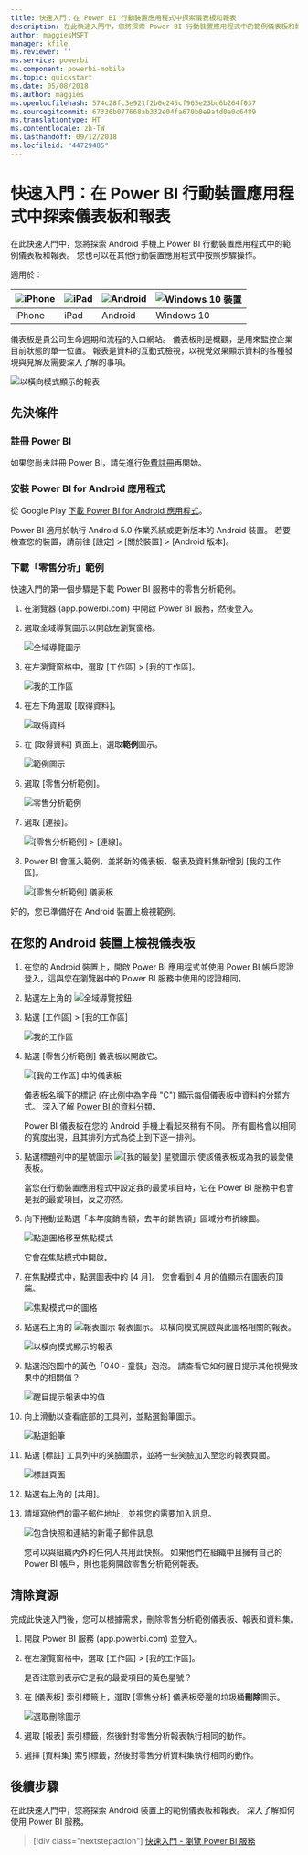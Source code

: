 ```yaml
---
title: 快速入門：在 Power BI 行動裝置應用程式中探索儀表板和報表
description: 在此快速入門中，您將探索 Power BI 行動裝置應用程式中的範例儀表板和報表。
author: maggiesMSFT
manager: kfile
ms.reviewer: ''
ms.service: powerbi
ms.component: powerbi-mobile
ms.topic: quickstart
ms.date: 05/08/2018
ms.author: maggies
ms.openlocfilehash: 574c28fc3e921f2b0e245cf965e23bd6b264f037
ms.sourcegitcommit: 67336b077668ab332e04fa670b0e9afd0a0c6489
ms.translationtype: HT
ms.contentlocale: zh-TW
ms.lasthandoff: 09/12/2018
ms.locfileid: "44729485"
---
```

# <a name="quickstart-explore-dashboards-and-reports-in-the-power-bi-mobile-apps"></a>快速入門：在 Power BI 行動裝置應用程式中探索儀表板和報表
在此快速入門中，您將探索 Android 手機上 Power BI 行動裝置應用程式中的範例儀表板和報表。 您也可以在其他行動裝置應用程式中按照步驟操作。 

適用於︰

| ![iPhone](./media/mobile-apps-quickstart-view-dashboard-report/iphone-logo-30-px.png) | ![iPad](./media/mobile-apps-quickstart-view-dashboard-report/ipad-logo-30-px.png) | ![Android](./media/mobile-apps-quickstart-view-dashboard-report/android-logo-30-px.png) | ![Windows 10 裝置](./media/mobile-apps-quickstart-view-dashboard-report/win-10-logo-30-px.png) |
|:--- |:--- |:--- |:--- |
| iPhone | iPad | Android | Windows 10 |

儀表板是貴公司生命週期和流程的入口網站。 儀表板則是概觀，是用來監控企業目前狀態的單一位置。 報表是資料的互動式檢視，以視覺效果顯示資料的各種發現與見解及需要深入了解的事項。 

![以橫向模式顯示的報表](././media/mobile-apps-quickstart-view-dashboard-report/power-bi-android-quickstart-report.png)

## <a name="prerequisites"></a>先決條件

### <a name="sign-up-for-power-bi"></a>註冊 Power BI
如果您尚未註冊 Power BI，請先進行[免費註冊](https://app.powerbi.com/signupredirect?pbi_source=web)再開始。

### <a name="install-the-power-bi-for-android-app"></a>安裝 Power BI for Android 應用程式
從 Google Play [下載 Power BI for Android 應用程式](http://go.microsoft.com/fwlink/?LinkID=544867)。

Power BI 適用於執行 Android 5.0 作業系統或更新版本的 Android 裝置。 若要檢查您的裝置，請前往 [設定] > [關於裝置] > [Android 版本]。

### <a name="download-the-retail-analysis-sample"></a>下載「零售分析」範例
快速入門的第一個步驟是下載 Power BI 服務中的零售分析範例。

1. 在瀏覽器 (app.powerbi.com) 中開啟 Power BI 服務，然後登入。

1. 選取全域導覽圖示以開啟左瀏覽窗格。

    ![全域導覽圖示](./media/mobile-apps-quickstart-view-dashboard-report/power-bi-android-quickstart-global-nav-icon.png)

2. 在左瀏覽窗格中，選取 [工作區] > [我的工作區]。

    ![我的工作區](./media/mobile-apps-quickstart-view-dashboard-report/power-bi-android-quickstart-my-workspace.png)

3. 在左下角選取 [取得資料]。
   
    ![取得資料](./media/mobile-apps-quickstart-view-dashboard-report/power-bi-get-data.png)

3. 在 [取得資料] 頁面上，選取**範例**圖示。
   
   ![範例圖示](./media/mobile-apps-quickstart-view-dashboard-report/power-bi-samples-icon.png)

4. 選取 [零售分析範例]。
 
    ![零售分析範例](./media/mobile-apps-quickstart-view-dashboard-report/power-bi-rs.png)
 
8. 選取 [連接]。  
  
   ![[零售分析範例] > [連線]。](./media/mobile-apps-quickstart-view-dashboard-report/retail16.png)
   
5. Power BI 會匯入範例，並將新的儀表板、報表及資料集新增到 [我的工作區]。
   
   ![[零售分析範例] 儀表板](./media/mobile-apps-quickstart-view-dashboard-report/power-bi-service-opportunity-sample.png)

好的，您已準備好在 Android 裝置上檢視範例。

## <a name="view-a-dashboard-on-your-android-device"></a>在您的 Android 裝置上檢視儀表板
1. 在您的 Android 裝置上，開啟 Power BI 應用程式並使用 Power BI 帳戶認證登入，這與您在瀏覽器中的 Power BI 服務中使用的認證相同。

1.  點選左上角的 ![全域導覽按鈕](./media/mobile-apps-quickstart-view-dashboard-report/power-bi-iphone-global-nav-button.png).

2.  點選 [工作區] > [我的工作區]

    ![我的工作區](./media/mobile-apps-quickstart-view-dashboard-report/power-bi-android-quickstart-workspaces.png)

3. 點選 [零售分析範例] 儀表板以開啟它。
 
    ![[我的工作區] 中的儀表板](./media/mobile-apps-quickstart-view-dashboard-report/power-bi-android-quickstart-open-retail.png)
   
    儀表板名稱下的標記 (在此例中為字母 "C") 顯示每個儀表板中資料的分類方式。 深入了解 [Power BI 的資料分類](../../service-data-classification.md)。

    Power BI 儀表板在您的 Android 手機上看起來稍有不同。 所有圖格會以相同的寬度出現，且其排列方式為從上到下逐一排列。

4. 點選標題列中的星號圖示 ![[我的最愛] 星號圖示](./media/mobile-apps-quickstart-view-dashboard-report/power-bi-android-quickstart-favorite-icon.png) 使該儀表板成為我的最愛儀表板。

    當您在行動裝置應用程式中設定我的最愛項目時，它在 Power BI 服務中也會是我的最愛項目，反之亦然。

4. 向下捲動並點選「本年度銷售額，去年的銷售額」區域分布折線圖。

    ![點選圖格移至焦點模式](./media/mobile-apps-quickstart-view-dashboard-report/power-bi-android-quickstart-tap-tile-fave.png)

    它會在焦點模式中開啟。

7. 在焦點模式中，點選圖表中的 [4 月]。 您會看到 4 月的值顯示在圖表的頂端。

    ![焦點模式中的圖格](./media/mobile-apps-quickstart-view-dashboard-report/power-bi-android-quickstart-tile-focus.png)

8. 點選右上角的 ![報表圖示](./media/mobile-apps-quickstart-view-dashboard-report/power-bi-android-quickstart-report-icon.png) 報表圖示。 以橫向模式開啟與此圖格相關的報表。

    ![以橫向模式顯示的報表](././media/mobile-apps-quickstart-view-dashboard-report/power-bi-android-quickstart-report.png)

9. 點選泡泡圖中的黃色「040 - 童裝」泡泡。 請查看它如何醒目提示其他視覺效果中的相關值？ 

    ![醒目提示報表中的值](./media/mobile-apps-quickstart-view-dashboard-report/power-bi-android-quickstart-cross-highlight.png)

10. 向上滑動以查看底部的工具列，並點選鉛筆圖示。

    ![點選鉛筆](./media/mobile-apps-quickstart-view-dashboard-report/power-bi-android-quickstart-tap-pencil.png)

11. 點選 [標註] 工具列中的笑臉圖示，並將一些笑臉加入至您的報表頁面。
 
    ![標註頁面](./media/mobile-apps-quickstart-view-dashboard-report/power-bi-android-quickstart-annotate.png)

12. 點選右上角的 [共用]。

1. 請填寫他們的電子郵件地址，並視您的需要加入訊息。  

    ![包含快照和連結的新電子郵件訊息](./media/mobile-apps-quickstart-view-dashboard-report/power-bi-android-quickstart-send-snapshot.png)

    您可以與組織內外的任何人共用此快照。 如果他們在組織中且擁有自己的 Power BI 帳戶，則也能夠開啟零售分析範例報表。

## <a name="clean-up-resources"></a>清除資源

完成此快速入門後，您可以根據需求，刪除零售分析範例儀表板、報表和資料集。

1. 開啟 Power BI 服務 (app.powerbi.com) 並登入。

2. 在左瀏覽窗格中，選取 [工作區] > [我的工作區]。

    是否注意到表示它是我的最愛項目的黃色星號？

3. 在 [儀表板] 索引標籤上，選取 [零售分析] 儀表板旁邊的垃圾桶**刪除**圖示。

    ![選取刪除圖示](./media/mobile-apps-quickstart-view-dashboard-report/power-bi-android-quickstart-delete-retail.png)

4. 選取 [報表] 索引標籤，然後針對零售分析報表執行相同的動作。

5. 選擇 [資料集] 索引標籤，然後對零售分析資料集執行相同的動作。


## <a name="next-steps"></a>後續步驟

在此快速入門中，您將探索 Android 裝置上的範例儀表板和報表。 深入了解如何使用 Power BI 服務。 

> [!div class="nextstepaction"]
> [快速入門 - 瀏覽 Power BI 服務](../../service-the-new-power-bi-experience.md)

